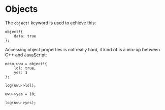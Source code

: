 # Objects
The `object!` keyword is used to achieve this:
```
object!{
    data: true
};
```
Accessing object properties is not really hard, it kind of is a mix-up between C++ and JavaScript:
```
neko uwu = object!{
    lol: true,
    yes: 1
};

log(uwu->lol);

uwu->yes = 10;

log(uwu->yes);
```
